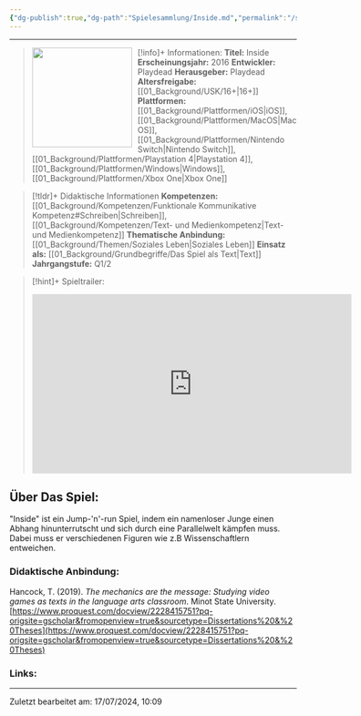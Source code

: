 ```yaml
---
{"dg-publish":true,"dg-path":"Spielesammlung/Inside.md","permalink":"/spielesammlung/inside/","noteIcon":"1"}
---
```


---
>[!info]+ Informationen:
><img src="https://m.media-amazon.com/images/M/MV5BOTBmMTBkZWYtODNmYi00YmE1LTgwMWUtNjdhODAyNjYwYzdlXkEyXkFqcGdeQXVyMTA0MTM5NjI2._V1_.jpg" style="float:left;height:175px;padding-right:10px">**Titel:** Inside
>**Erscheinungsjahr:** 2016
>**Entwickler:** Playdead
>**Herausgeber:** Playdead
>**Altersfreigabe:** [[01_Background/USK/16+\|16+]]
>**Plattformen:** [[01_Background/Plattformen/iOS\|iOS]],[[01_Background/Plattformen/MacOS\|MacOS]],[[01_Background/Plattformen/Nintendo Switch\|Nintendo Switch]],[[01_Background/Plattformen/Playstation 4\|Playstation 4]],[[01_Background/Plattformen/Windows\|Windows]],[[01_Background/Plattformen/Xbox One\|Xbox One]]

>[!tldr]+ Didaktische Informationen
>**Kompetenzen:** [[01_Background/Kompetenzen/Funktionale Kommunikative Kompetenz#Schreiben\|Schreiben]],[[01_Background/Kompetenzen/Text- und Medienkompetenz\|Text- und Medienkompetenz]]
>**Thematische Anbindung:** [[01_Background/Themen/Soziales Leben\|Soziales Leben]]
>**Einsatz als:** [[01_Background/Grundbegriffe/Das Spiel als Text\|Text]]
>**Jahrgangstufe:** Q1/2

>[!hint]+ Spieltrailer:
><iframe width="560" height="315" src="https://www.youtube.com/embed/yDm6PAgNohU?si=3QDKJhKU0RKO4fry" title="YouTube video player" frameborder="0" allow="accelerometer; autoplay; clipboard-write; encrypted-media; gyroscope; picture-in-picture; web-share" referrerpolicy="strict-origin-when-cross-origin" allowfullscreen></iframe>


## Über Das Spiel:
"Inside" ist ein Jump-'n'-run Spiel, indem ein namenloser Junge einen Abhang hinunterrutscht und sich durch eine Parallelwelt kämpfen muss. Dabei muss er verschiedenen Figuren wie z.B Wissenschaftlern entweichen. 
### Didaktische Anbindung:
Hancock, T. (2019). _The mechanics are the message: Studying video games as texts in the language arts classroom_. Minot State University. [https://www.proquest.com/docview/2228415751?pq-origsite=gscholar&fromopenview=true&sourcetype=Dissertations%20&%20Theses](https://www.proquest.com/docview/2228415751?pq-origsite=gscholar&fromopenview=true&sourcetype=Dissertations%20&%20Theses) 
### Links:

---
Zuletzt bearbeitet am: 17/07/2024, 10:09